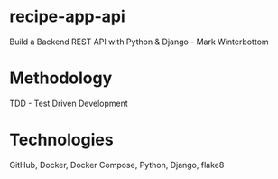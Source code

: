# recipe-app-api
Build a Backend REST API with Python &amp; Django - Mark Winterbottom

# Methodology
TDD - Test Driven Development

# Technologies
GitHub, Docker, Docker Compose, Python, Django, flake8


